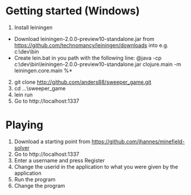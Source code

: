 # Getting started (Windows)

1. Install leiningen
  * Download leiningen-2.0.0-preview10-standalone.jar from https://github.com/technomancy/leiningen/downloads into e.g. c:\dev\bin
  * Create lein.bat in you path with the following line: @java -cp c:\dev\bin\leiningen-2.0.0-preview10-standalone.jar clojure.main -m leiningen.core.main %*
2. git clone http://github.com/anders88/sweeper_game.git
3. cd ...\sweeper_game
4. lein run
5. Go to http://localhost:1337

# Playing

1. Download a starting point from https://github.com/jhannes/minefield-solver
2. Go to http://localhost:1337
3. Enter a username and press Register
4. Change the userid in the application to what you were given by the application
5. Run the program
6. Change the program
